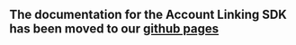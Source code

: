 ## The documentation for the Account Linking SDK has been moved to our [github pages](https://blinkreceipt.github.io/blinkreceipt-android/)